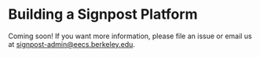Building a Signpost Platform
============================

Coming soon! If you want more information, please file an issue or
email us at <signpost-admin@eecs.berkeley.edu>.
